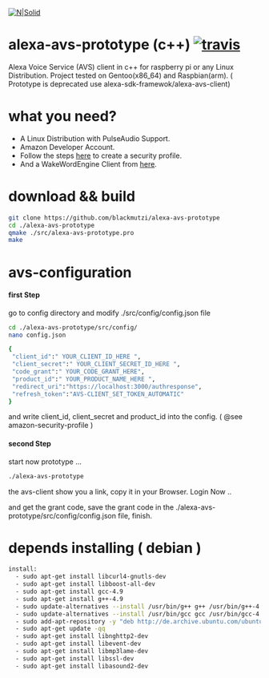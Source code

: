 [![N|Solid](https://github.com/alexa/alexa-avs-sample-app/wiki/assets/alexa-logo-3.png)](https://developer.amazon.com/de/alexa-voice-service)
# alexa-avs-prototype (c++) [![travis](https://travis-ci.org/blackmutzi/alexa-avs-prototype.svg?branch=master)](https://travis-ci.org/)
Alexa Voice Service (AVS) client in c++ for raspberry pi or any Linux Distribution.
Project tested on Gentoo(x86_64) and Raspbian(arm).
( Prototype is deprecated use alexa-sdk-framewok/alexa-avs-client)

# what you need?
* A Linux Distribution with PulseAudio Support.
* Amazon Developer Account.
* Follow the steps [here](https://github.com/alexa/alexa-avs-sample-app/wiki/Raspberry-Pi) to create a security profile.
* And a WakeWordEngine Client from [here]( https://github.com/alexa/alexa-avs-sample-app/tree/master/samples/wakeWordAgent ).

# download && build
```sh
git clone https://github.com/blackmutzi/alexa-avs-prototype
cd ./alexa-avs-prototype
qmake ./src/alexa-avs-prototype.pro
make
```
# avs-configuration
#### first Step
go to config directory and modify ./src/config/config.json file 
```sh
cd ./alexa-avs-prototype/src/config/
nano config.json 

{
 "client_id":" YOUR_CLIENT_ID_HERE ",
 "client_secret":" YOUR_CLIENT_SECRET_ID_HERE ",
 "code_grant":" YOUR_CODE_GRANT_HERE",
 "product_id":" YOUR_PRODUCT_NAME_HERE ",
 "redirect_uri":"https://localhost:3000/authresponse",
 "refresh_token":"AVS-CLIENT_SET_TOKEN_AUTOMATIC"
}

```
and write client_id, client_secret and product_id into the config. ( @see amazon-security-profile )
#### second Step
start now prototype ...
```sh
./alexa-avs-prototype
```
the avs-client show you a link, copy it in your Browser. Login Now ..

and get the grant code, save the grant code in the ./alexa-avs-prototype/src/config/config.json file, finish.

# depends installing ( debian )
```sh
install:
  - sudo apt-get install libcurl4-gnutls-dev
  - sudo apt-get install libboost-all-dev
  - sudo apt-get install gcc-4.9
  - sudo apt-get install g++-4.9
  - sudo update-alternatives --install /usr/bin/g++ g++ /usr/bin/g++-4.9 100
  - sudo update-alternatives --install /usr/bin/gcc gcc /usr/bin/gcc-4.9 100
  - sudo add-apt-repository -y "deb http://de.archive.ubuntu.com/ubuntu artful main restricted universe multiverse"
  - sudo apt-get update -qq
  - sudo apt-get install libnghttp2-dev
  - sudo apt-get install libevent-dev
  - sudo apt-get install libmp3lame-dev
  - sudo apt-get install libssl-dev
  - sudo apt-get install libasound2-dev
 ```
